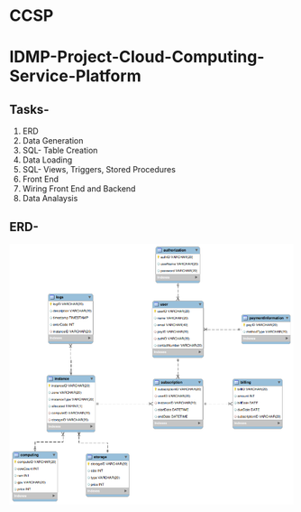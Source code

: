 # CCSP
# IDMP-Project-Cloud-Computing-Service-Platform

## Tasks-
1. ERD
2. Data Generation
3. SQL- Table Creation
4. Data Loading
5. SQL- Views, Triggers, Stored Procedures
6. Front End
7. Wiring Front End and Backend
8. Data Analaysis

## ERD-
![ERD](/schemaDiagram.png?raw=true "Cloud Computing Platform")
